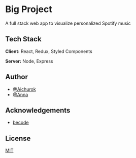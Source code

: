 
# Big Project

A full stack web app to visualize personalized Spotify music

## Tech Stack

**Client:** React, Redux, Styled Components

**Server:** Node, Express

  
## Author
- [@Aichurok](https://github.com/neyzar1111)
- [@Anna](https://www.github.com/LujiAnna)

  
## Acknowledgements

 - [becode](https://becode.org/about/campuses/ghent/)

  
## License

[MIT](https://choosealicense.com/licenses/mit/)

  